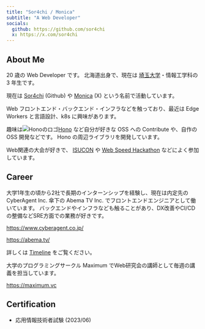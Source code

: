 ```yaml
---
title: "Sor4chi / Monica"
subtitle: "A Web Developer"
socials:
  github: https://github.com/sor4chi
  x: https://x.com/sor4chi
---
```


## About Me

20 歳の Web Developer です。
北海道出身で、現在は [埼玉大学](http://www.saitama-u.ac.jp/)・情報工学科の 3 年生です。

現在は [Sor4chi](https://github.com/sor4chi) (Github) や [Monica](https://x.com/sor4chi) (X) という名前で活動しています。

Web フロントエンド・バックエンド・インフラなどを触っており、最近は Edge Workers と言語設計、k8s に興味があります。

趣味は![Honoのロゴ](https://hono.dev/images/logo.png)[Hono](https://hono.dev) など自分が好きな OSS への Contribute や、自作の OSS 開発などです。 Hono の周辺ライブラリを開発しています。

Web関連の大会が好きで、 [ISUCON](https://isucon.net) や [Web Speed Hackathon](https://cyberagent.connpass.com/event/270424/) などによく参加しています。

## Career

大学1年生の頃から2社で長期のインターンシップを経験し、現在は内定先の CyberAgent Inc. 傘下の Abema TV Inc. でフロントエンドエンジニアとして働いています。
バックエンドやインフラなども触ることがあり、DX改善やCI/CDの整備などSRE方面での業務が好きです。

<https://www.cyberagent.co.jp/>

<https://abema.tv/>

詳しくは [Timeline](/timeline) をご覧ください。

大学のプログラミングサークル Maximum でWeb研究会の講師として毎週の講義を担当しています。

<https://maximum.vc>

## Certification

- 応用情報技術者試験 (2023/06)
